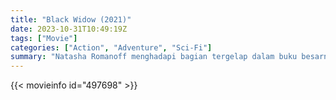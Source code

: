 ```yaml
---
title: "Black Widow (2021)"
date: 2023-10-31T10:49:19Z
tags: ["Movie"]
categories: ["Action", "Adventure", "Sci-Fi"]
summary: "Natasha Romanoff menghadapi bagian tergelap dalam buku besarnya ketika sebuah konspirasi berbahaya yang terkait dengan masa lalunya muncul."
---
```


<mux-player stream-type="on-demand"
src="https://kp3d-my.sharepoint.com/personal/ryoo_kp3d_onmicrosoft_com/_layouts/15/download.aspx?share=EXcmTXeRKihOgqtp59tuGHgBqc6A1jTM0A8ncujwaEzv_g" prefer-playback="mse" controls>

</mux-player>


{{< movieinfo id="497698" >}}

<script src="https://cdn.jsdelivr.net/npm/@mux/mux-player"></script>

 <script type="application/ld+json ">
{
"@context": "https://schema.org/",
"@type": "VideoObject",
"name": "Black Widow (2021)",
"contentUrl": "https://stream.mux.com/UCNcL2ovKJN00hfH9bW02xTAdWt3xgX2NpUcOOww0100LGI.m3u8",
"thumbnailUrl": "https://www.themoviedb.org/t/p/original/uT6W6g2M7v50YzMbCUivFj6cdnC.jpg?width=314&fit_mode=preserve&time=25",
"uploadDate": "2023-10-31T10:49:19Z",
}

</script>